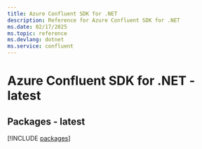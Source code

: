 ```yaml
---
title: Azure Confluent SDK for .NET
description: Reference for Azure Confluent SDK for .NET
ms.date: 02/17/2025
ms.topic: reference
ms.devlang: dotnet
ms.service: confluent
---
```

# Azure Confluent SDK for .NET - latest
## Packages - latest
[!INCLUDE [packages](confluent-index.md)]